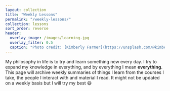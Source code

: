 ```yaml
---
layout: collection
title: "Weekly Lessons"
permalink: "/weekly-lessons/"
collection: lessons
sort_order: reverse
header:
  overlay_image: /images/learning.jpg
  overlay_filter: 0.5
  caption: "Photo credit: [Kimberly Farmer](https://unsplash.com/@kimberlyfarmer?utm_source=unsplash&amp;utm_medium=referral&amp;utm_content=creditCopyText) on [Unsplash](https://unsplash.com/?utm_source=unsplash&amp;utm_medium=referral&amp;utm_content=creditCopyText)"
---
```


My philosophy in life is to try and learn something new every day. I try to expand my knowledge in everything, and by everything I mean **everything**. This page will archive weekly summaries of things I learn from the courses I take, the people I interact with and material I read. It might not be updated on a weekly basis but I will try my best :smile:
